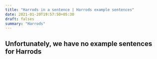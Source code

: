```yaml
---
title: "Harrods in a sentence | Harrods example sentences"
date: 2021-01-20T19:57:50+05:30
draft: falses
summary: "Harrods"
---
```

## Unfortunately, we have no example sentences for Harrods                 

